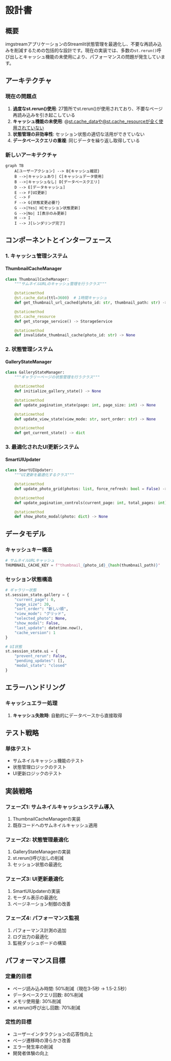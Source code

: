 # 設計書

## 概要

imgstreamアプリケーションのStreamlit状態管理を最適化し、不要な再読み込みを削減するための包括的な設計です。現在の実装では、多数の`st.rerun()`呼び出しとキャッシュ機能の未使用により、パフォーマンスの問題が発生しています。

## アーキテクチャ

### 現在の問題点

1. **過度なst.rerun()使用**: 27箇所でst.rerun()が使用されており、不要なページ再読み込みを引き起こしている
2. **キャッシュ機能の未使用**: @st.cache_dataや@st.cache_resourceが全く使用されていない
3. **状態管理の非効率性**: セッション状態の適切な活用ができていない
4. **データベースクエリの重複**: 同じデータを繰り返し取得している

### 新しいアーキテクチャ

```mermaid
graph TB
    A[ユーザーアクション] --> B{キャッシュ確認}
    B -->|キャッシュあり| C[キャッシュデータ使用]
    B -->|キャッシュなし| D[データベースクエリ]
    D --> E[データキャッシュ]
    E --> F[UI更新]
    C --> F
    F --> G{状態変更必要?}
    G -->|Yes| H[セッション状態更新]
    G -->|No| I[表示のみ更新]
    H --> I
    I --> J[レンダリング完了]
```

## コンポーネントとインターフェース

### 1. キャッシュ管理システム

#### ThumbnailCacheManager
```python
class ThumbnailCacheManager:
    """サムネイルURLのキャッシュ管理を行うクラス"""

    @staticmethod
    @st.cache_data(ttl=3600)  # 1時間キャッシュ
    def get_thumbnail_url_cached(photo_id: str, thumbnail_path: str) -> str

    @staticmethod
    @st.cache_resource
    def get_storage_service() -> StorageService

    @staticmethod
    def invalidate_thumbnail_cache(photo_id: str) -> None
```

### 2. 状態管理システム

#### GalleryStateManager
```python
class GalleryStateManager:
    """ギャラリーページの状態管理を行うクラス"""

    @staticmethod
    def initialize_gallery_state() -> None

    @staticmethod
    def update_pagination_state(page: int, page_size: int) -> None

    @staticmethod
    def update_view_state(view_mode: str, sort_order: str) -> None

    @staticmethod
    def get_current_state() -> dict
```

### 3. 最適化されたUI更新システム

#### SmartUIUpdater
```python
class SmartUIUpdater:
    """UI更新を最適化するクラス"""

    @staticmethod
    def update_photo_grid(photos: list, force_refresh: bool = False) -> None

    @staticmethod
    def update_pagination_controls(current_page: int, total_pages: int) -> None

    @staticmethod
    def show_photo_modal(photo: dict) -> None
```

## データモデル

### キャッシュキー構造
```python
# サムネイルURLキャッシュ
THUMBNAIL_CACHE_KEY = f"thumbnail_{photo_id}_{hash(thumbnail_path)}"
```

### セッション状態構造
```python
# ギャラリー状態
st.session_state.gallery = {
    "current_page": 0,
    "page_size": 20,
    "sort_order": "新しい順",
    "view_mode": "グリッド",
    "selected_photo": None,
    "show_modal": False,
    "last_update": datetime.now(),
    "cache_version": 1
}

# UI状態
st.session_state.ui = {
    "prevent_rerun": False,
    "pending_updates": [],
    "modal_state": "closed"
}
```

## エラーハンドリング

### キャッシュエラー処理
1. **キャッシュ失敗時**: 自動的にデータベースから直接取得

## テスト戦略

### 単体テスト
- サムネイルキャッシュ機能のテスト
- 状態管理ロジックのテスト
- UI更新ロジックのテスト

## 実装戦略

### フェーズ1: サムネイルキャッシュシステム導入
1. ThumbnailCacheManagerの実装
2. 既存コードへのサムネイルキャッシュ適用

### フェーズ2: 状態管理最適化
1. GalleryStateManagerの実装
2. st.rerun()呼び出しの削減
3. セッション状態の最適化

### フェーズ3: UI更新最適化
1. SmartUIUpdaterの実装
2. モーダル表示の最適化
3. ページネーション制御の改善

### フェーズ4: パフォーマンス監視
1. パフォーマンス計測の追加
2. ログ出力の最適化
3. 監視ダッシュボードの構築

## パフォーマンス目標

### 定量的目標
- ページ読み込み時間: 50%削減（現在3-5秒 → 1.5-2.5秒）
- データベースクエリ回数: 80%削減
- メモリ使用量: 30%削減
- st.rerun()呼び出し回数: 70%削減

### 定性的目標
- ユーザーインタラクションの応答性向上
- ページ遷移時の滑らかさ改善
- エラー発生率の削減
- 開発者体験の向上
